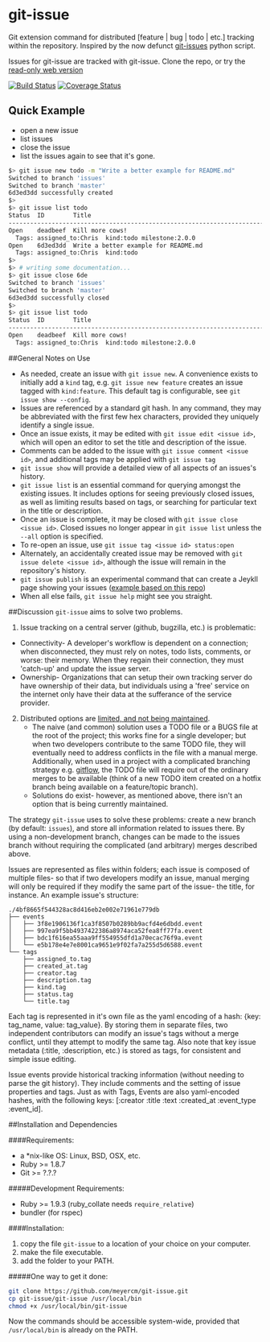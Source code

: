 

# git-issue
Git extension command for distributed [feature | bug | todo | etc.] tracking within the repository.  Inspired by the now defunct [git-issues](https://github.com/duplys/git-issues) python script.

Issues for git-issue are tracked with git-issue. Clone the repo, or try the [read-only web version](http://meyercm.github.io/git-issue/issues)

[![Build Status](https://travis-ci.org/meyercm/git-issue.svg?branch=master)](http://travis-ci.org/meyercm/git-issue)
[![Coverage Status](https://coveralls.io/repos/meyercm/git-issue/badge.svg?branch=master&service=github)](https://coveralls.io/github/meyercm/git-issue?branch=master)

## Quick Example
- open a new issue
- list issues
- close the issue
- list the issues again to see that it's gone.

``` bash
$> git issue new todo -m "Write a better example for README.md"
Switched to branch 'issues'
Switched to branch 'master'
6d3ed3dd successfully created
$>
$> git issue list todo
Status  ID        Title
-------------------------------------------------------------------------------
Open    deadbeef  Kill more cows!
  Tags: assigned_to:Chris  kind:todo milestone:2.0.0
Open    6d3ed3dd  Write a better example for README.md
  Tags: assigned_to:Chris  kind:todo
$>
$> # writing some documentation...
$> git issue close 6de
Switched to branch 'issues'
Switched to branch 'master'
6d3ed3dd successfully closed
$>
$> git issue list todo
Status  ID        Title
-------------------------------------------------------------------------------
Open    deadbeef  Kill more cows!
  Tags: assigned_to:Chris  kind:todo milestone:2.0.0
```
##General Notes on Use
- As needed, create an issue with `git issue new`. A convenience exists to initially add a `kind` tag, e.g. `git issue new feature` creates an issue tagged with `kind:feature`.  This default tag is configurable, see `git issue show --config`.
- Issues are referenced by a standard git hash.  In any command, they may be abbreviated with the first few hex characters, provided they uniquely identify a single issue.
- Once an issue exists, it may be edited with `git issue edit <issue id>`, which will open an editor to set the title and description of the issue.
- Comments can be added to the issue with `git issue comment <issue id>`, and additional tags may be applied with `git issue tag`
- `git issue show` will provide a detailed view of all aspects of an issues's history.
- `git issue list` is an essential command for querying amongst the existing issues. It includes options for seeing previously closed issues, as well as limiting results based on tags, or searching for particular text in the title or description.
- Once an issue is complete, it may be closed with `git issue close <issue id>`. Closed issues no longer appear in `git issue list` unless the `--all` option is specified.
- To re-open an issue, use `git issue tag <issue id> status:open`
- Alternately, an accidentally created issue may be removed with `git issue delete <issue id>`, although the issue will remain in the repository's history.
- `git issue publish` is an experimental command that can create a Jeykll page showing your issues ([example based on this repo](http://meyercm.github.io/git-issue/issues))
- When all else fails, `git issue help` might see you straight.

##Discussion
`git-issue` aims to solve two problems.

 1. Issue tracking on a central server (github, bugzilla, etc.) is problematic:
   - Connectivity- A developer's workflow is dependent on a connection; when disconnected, they must rely on notes, todo lists, comments, or worse: their memory.  When they regain their connection, they must 'catch-up' and update the issue server.
   - Ownership- Organizations that can setup their own tracking server do have ownership of their data, but individuals using a 'free' service on the internet only have their data at the sufferance of the service provider.
 2. Distributed options are [limited, and not being maintained](http://stackoverflow.com/questions/2186628/textbased-issue-tracker-todo-list-for-git).
     - The naive (and common) solution uses a TODO file or a BUGS file at the root of the project; this works fine for a single developer; but when two developers contribute to the same TODO file, they will eventually need to address conflicts in the file with a manual merge.   Additionally, when used in a project with a complicated branching strategy e.g. [gitflow](http://nvie.com/posts/a-successful-git-branching-model/), the TODO file will require out of the ordinary merges to be available (think of a new TODO item created on a hotfix branch being available on a feature/topic branch).
     - Solutions do exist- however, as mentioned above, there isn't an option that is being currently maintained.

The strategy `git-issue` uses to solve these problems: create a new branch (by default: `issues`), and store all information related to issues there.  By using a non-development branch, changes can be made to the issues branch without requiring the complicated (and arbitrary) merges described above.

Issues are represented as files within folders; each issue is composed of multiple files- so that if two developers modify an issue, manual merging will only be required if they modify the same part of the issue- the title, for instance.  An example issue's structure:

```
./4bf8665f544328ac8d416eb2e002e71961e779db
├── events
│   ├── 3f8e1906136f1ca3f8507b0289bb9acfd4e6dbdd.event
│   ├── 997ea9f5bb4937422386a8974aca52fea8ff77fa.event
│   ├── bdc1f616ea55aaa9ff554955dfd1a70ecac76f9a.event
│   └── e5b178e4e7e8001ca9651e9f02fa7a255d5d6588.event
└── tags
    ├── assigned_to.tag
    ├── created_at.tag
    ├── creator.tag
    ├── description.tag
    ├── kind.tag
    ├── status.tag
    └── title.tag
```

Each tag is represented in it's own file as the yaml encoding of a hash: {key: tag_name, value: tag_value}. By storing them in separate files, two independent contributors can modify an issue's tags without a merge conflict, until they attempt to modify the same tag.  Also note that key issue metadata (:title, :description, etc.) is stored as tags, for consistent and simple issue editing.

Issue events provide historical tracking information (without needing to parse the git history). They include comments and the setting of issue properties and tags.  Just as with Tags, Events are also yaml-encoded hashes, with the following keys: [:creator :title :text :created_at :event_type :event_id].

##Installation and Dependencies

####Requirements:
 - a *nix-like OS: Linux, BSD, OSX, etc.
 - Ruby >= 1.8.7
 - Git >= ?.?.?

 #####Development Requirements:
  - Ruby >= 1.9.3 (ruby_collate needs `require_relative`)
  - bundler (for rspec)

####Installation:
 1. copy the file `git-issue` to a location of your choice on your computer.
 2. make the file executable.
 3. add the folder to your PATH.

#####One way to get it done:
``` bash
git clone https://github.com/meyercm/git-issue.git
cp git-issue/git-issue /usr/local/bin
chmod +x /usr/local/bin/git-issue
```

Now the commands should be accessible system-wide, provided that `/usr/local/bin` is already on the PATH.
